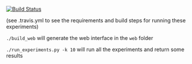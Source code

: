 [![Build Status](https://travis-ci.com/danieljabailey/project_experiments.svg?token=xUczVsXLJ9Z4CV4PfzTU&branch=master)](https://travis-ci.com/danieljabailey/project_experiments)

(see .travis.yml to see the requirements and build steps for running these experiments)

`./build_web` will generate the web interface in the `web` folder

`./run_experiments.py -k 10` will run all the experiments and return some results
